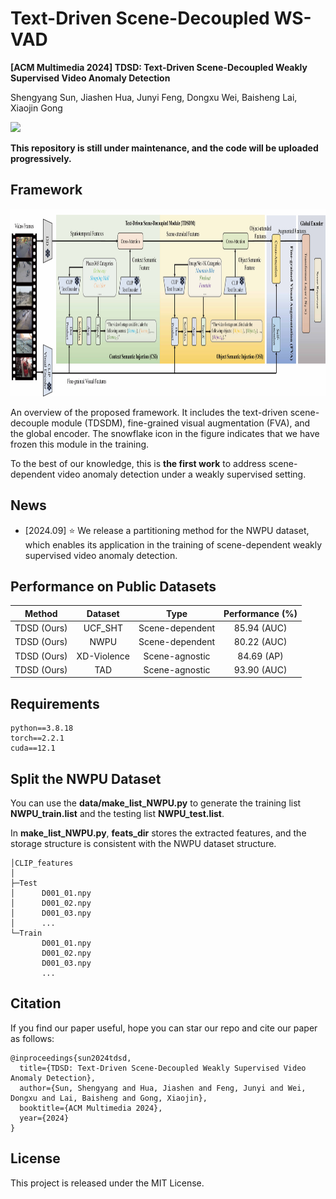 # Text-Driven Scene-Decoupled WS-VAD

**[ACM Multimedia 2024] TDSD: Text-Driven Scene-Decoupled Weakly Supervised Video Anomaly Detection**

Shengyang Sun, Jiashen Hua, Junyi Feng, Dongxu Wei, Baisheng Lai, Xiaojin Gong

<a href='https://openreview.net/pdf?id=TAVtkpjS9P'><img src='https://img.shields.io/badge/Paper-PDF-red'></a>

**This repository is still under maintenance, and the code will be uploaded progressively.**

## Framework
<p align="center">
    <img src=framework.jpg width="800" height="300"/>
</p>
An overview of the proposed framework. It includes the text-driven scene-decouple module (TDSDM), fine-grained visual augmentation (FVA), and the global encoder. The snowflake icon in the figure indicates that we have frozen this module in the training.

To the best of our knowledge, this is **the first work** to address scene-dependent video anomaly detection under a weakly supervised setting.

## News
- [2024.09] ⭐️ We release a partitioning method for the NWPU dataset, which enables its application in the training of scene-dependent weakly supervised video anomaly detection.

## Performance on Public Datasets
| Method | Dataset | Type | Performance (%) |
| ----------| :------:|:----:| :----:|
| TDSD (Ours)| UCF_SHT | Scene-dependent |85.94 (AUC) |
| TDSD (Ours)| NWPU | Scene-dependent | 80.22 (AUC) |
| TDSD (Ours)| XD-Violence | Scene-agnostic | 84.69 (AP) |
| TDSD (Ours)| TAD | Scene-agnostic | 93.90 (AUC) |


## Requirements  

    python==3.8.18
    torch==2.2.1  
    cuda==12.1

## Split the NWPU Dataset 

  You can use the **data/make_list_NWPU.py** to generate the training list **NWPU_train.list** and the testing list **NWPU_test.list**.

  In **make_list_NWPU.py**, **feats_dir** stores the extracted features, and the storage structure is consistent with the NWPU dataset structure.

  ```
  │CLIP_features
  │  
  ├─Test
  │      D001_01.npy
  │      D001_02.npy
  │      D001_03.npy
  │      ...
  └─Train
         D001_01.npy
         D001_02.npy
         D001_03.npy
         ...
  ```


## Citation
If you find our paper useful, hope you can star our repo and cite our paper as follows:
```
@inproceedings{sun2024tdsd,
  title={TDSD: Text-Driven Scene-Decoupled Weakly Supervised Video Anomaly Detection},
  author={Sun, Shengyang and Hua, Jiashen and Feng, Junyi and Wei, Dongxu and Lai, Baisheng and Gong, Xiaojin},
  booktitle={ACM Multimedia 2024},
  year={2024}
}
```
## License
This project is released under the MIT License.

